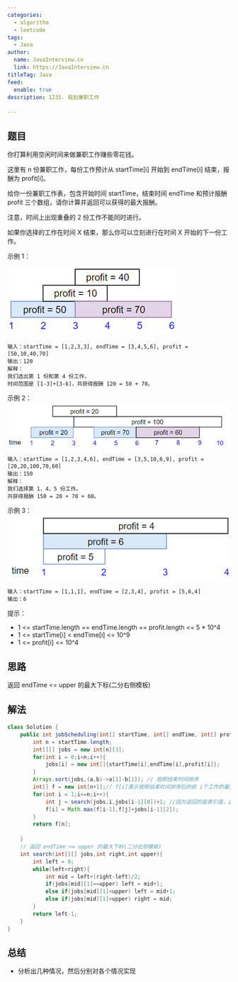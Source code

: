 ```yaml
---
categories:
  - algorithm
  - leetcode
tags:
  - Java
author: 
  name: JavaInterview.cn
  link: https://JavaInterview.cn
titleTag: Java
feed:
  enable: true
description: 1235. 规划兼职工作

---
```


## 题目
你打算利用空闲时间来做兼职工作赚些零花钱。

这里有 n 份兼职工作，每份工作预计从 startTime[i] 开始到 endTime[i] 结束，报酬为 profit[i]。

给你一份兼职工作表，包含开始时间 startTime，结束时间 endTime 和预计报酬 profit 三个数组，请你计算并返回可以获得的最大报酬。

注意，时间上出现重叠的 2 份工作不能同时进行。

如果你选择的工作在时间 X 结束，那么你可以立刻进行在时间 X 开始的下一份工作。



示例 1：

![sample1_1584.png](..%2F..%2F..%2Fmedia%2Fpictures%2Fleetcode%2Fsample1_1584.png)

    输入：startTime = [1,2,3,3], endTime = [3,4,5,6], profit = [50,10,40,70]
    输出：120
    解释：
    我们选出第 1 份和第 4 份工作，
    时间范围是 [1-3]+[3-6]，共获得报酬 120 = 50 + 70。
示例 2：
![sample22_1584.png](..%2F..%2F..%2Fmedia%2Fpictures%2Fleetcode%2Fsample22_1584.png)

    输入：startTime = [1,2,3,4,6], endTime = [3,5,10,6,9], profit = [20,20,100,70,60]
    输出：150
    解释：
    我们选择第 1，4，5 份工作。
    共获得报酬 150 = 20 + 70 + 60。
示例 3：
![sample3_1584.png](..%2F..%2F..%2Fmedia%2Fpictures%2Fleetcode%2Fsample3_1584.png)

    输入：startTime = [1,1,1], endTime = [2,3,4], profit = [5,6,4]
    输出：6


提示：

* 1 <= startTime.length == endTime.length == profit.length <= 5 * 10^4
* 1 <= startTime[i] < endTime[i] <= 10^9
* 1 <= profit[i] <= 10^4
## 思路

返回 endTime <= upper 的最大下标(二分右侧模板)

## 解法
```java
class Solution {
    public int jobScheduling(int[] startTime, int[] endTime, int[] profit) {
        int n = startTime.length;
        int[][] jobs = new int[n][3];
        for(int i = 0;i<n;i++){
            jobs[i] = new int[]{startTime[i],endTime[i],profit[i]};
        }
        Arrays.sort(jobs,(a,b)->a[1]-b[1]); // 按照结束时间排序
        int[] f = new int[n+1];// f[i]表示按照结束时间排序后的前 i个工作的最大报酬
        for(int i = 1;i<=n;i++){
            int j = search(jobs,i,jobs[i-1][0])+1; //因为返回的是索引值，此处j要+1，
            f[i] = Math.max(f[i-1],f[j]+jobs[i-1][2]); 
        }
        return f[n];

    }
    // 返回 endTime <= upper 的最大下标(二分右侧模板)
    int search(int[][] jobs,int right,int upper){
        int left = 0;
        while(left<right){
            int mid = left+(right-left)/2;
            if(jobs[mid][1]==upper) left = mid+1;
            else if(jobs[mid][1]<upper) left = mid+1;
            else if(jobs[mid][1]>upper) right = mid;
        }
        return left-1;
    }
}

```

## 总结

- 分析出几种情况，然后分别对各个情况实现 

